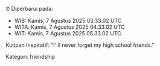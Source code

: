⏰ Diperbarui pada:
- WIB: Kamis, 7 Agustus 2025 03.33.02 UTC
- WITA: Kamis, 7 Agustus 2025 04.33.02 UTC
- WIT: Kamis, 7 Agustus 2025 05.33.02 UTC

Kutipan Inspiratif:
"I' ll never forget my high school friends."


Kategori: friendship

